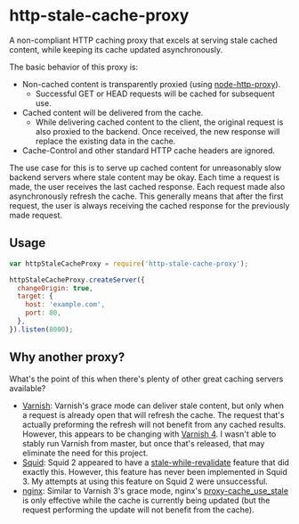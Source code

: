 # http-stale-cache-proxy

A non-compliant HTTP caching proxy that excels at serving stale cached content, while keeping its cache updated asynchronously.

The basic behavior of this proxy is:

* Non-cached content is transparently proxied (using [node-http-proxy](https://github.com/nodejitsu/node-http-proxy)).
  * Successful GET or HEAD requests will be cached for subsequent use.
* Cached content will be delivered from the cache.
  * While delivering cached content to the client, the original request is also proxied to the backend. Once received, the new response will replace the existing data in the cache.
* Cache-Control and other standard HTTP cache headers are ignored.

The use case for this is to serve up cached content for unreasonably slow backend servers where stale content may be okay. Each time a request is made, the user receives the last cached response. Each request made also asynchronously refresh the cache. This generally means that after the first request, the user is always receiving the cached response for the previously made request.

## Usage

```js
var httpStaleCacheProxy = require('http-stale-cache-proxy');

httpStaleCacheProxy.createServer({
  changeOrigin: true,
  target: {
    host: 'example.com',
    port: 80,
  },
}).listen(8000);
```

## Why another proxy?

What's the point of this when there's plenty of other great caching servers available?

* [Varnish](https://www.varnish-cache.org): Varnish's grace mode can deliver stale content, but only when a request is already open that will refresh the cache. The request that's actually preforming the refresh will not benefit from any cached results. However, this appears to be changing with [Varnish 4](https://github.com/varnish/Varnish-Cache/commit/58419339abd1ed8bed6e2c49d0feb55940deb579). I wasn't able to stably run Varnish from master, but once that's released, that may eliminate the need for this project.
* [Squid](http://www.squid-cache.org): Squid 2 appeared to have a [stale-while-revalidate](http://www.squid-cache.org/Doc/config/refresh_pattern/) feature that did exactly this. However, this feature has never been implemented in Squid 3. My attempts at using this feature on Squid 2 were unsuccessful.
* [nginx](http://www.squid-cache.org): Similar to Varnish 3's grace mode, nginx's [proxy-cache_use_stale](http://nginx.org/en/docs/http/ngx_http_proxy_module.html#proxy_cache_use_stale) is only effective while the cache is currently being updated (but the request performing the update will not benefit from the cache).
